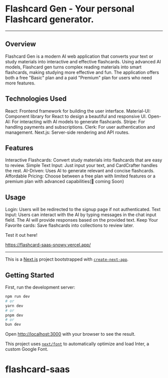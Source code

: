 # Flashcard Gen - Your personal Flashcard generator. 
---- 
## Overview
Flashcard Gen is a modern AI web application that converts your text or study materials into interactive and effective flashcards. Using advanced AI models, Flashcard gen turns complex reading materials into smart flashcards, making studying more effective and fun. The application offers both a free "Basic" plan and a paid "Premium" plan for users who need more features.

## Technologies Used
React: Frontend framework for building the user interface.
Material-UI: Component library for React to design a beautiful and responsive UI.
Open-AI: For interacting with AI models to generate flashcards.
Stripe: For handling payments and subscriptions.
Clerk: For user authentication and management.
Next.js: Server-side rendering and API routes.

## Features
Interactive Flashcards: Convert study materials into flashcards that are easy to review.
Simple Text Input: Just input your text, and CardCrafter handles the rest.
AI-Driven: Uses AI to generate relevant and concise flashcards.
Affordable Pricing: Choose between a free plan with limited features or a premium plan with advanced capabilities(🔔 coming Soon)

## Usage
Login: Users will be redirected to the signup page if not authenticated.
Text Input: Users can interact with the AI by typing messages in the chat input field. The AI will provide responses based on the provided text.
Keep Your Favorite cards: Save flashcards into collections to review later.

Test it out here!

https://flashcard-saas-snowy.vercel.app/


---- 
This is a [Next.js](https://nextjs.org/) project bootstrapped with [`create-next-app`](https://github.com/vercel/next.js/tree/canary/packages/create-next-app).

## Getting Started

First, run the development server:

```bash
npm run dev
# or
yarn dev
# or
pnpm dev
# or
bun dev
```

Open [http://localhost:3000](http://localhost:3000) with your browser to see the result.

This project uses [`next/font`](https://nextjs.org/docs/basic-features/font-optimization) to automatically optimize and load Inter, a custom Google Font.

# flashcard-saas
